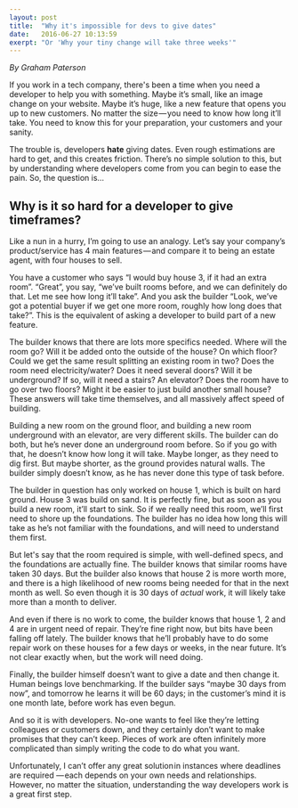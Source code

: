 ```yaml
---
layout: post
title:  "Why it's impossible for devs to give dates"
date:   2016-06-27 10:13:59
exerpt: "Or 'Why your tiny change will take three weeks'"
---
```


_By Graham Paterson_

If you work in a tech company, there's been a time when you need a developer to help you with something. Maybe it’s small, like an image change on your website. Maybe it’s huge, like a new feature that opens you up to new customers. No matter the size — you need to know how long it’ll take. You need to know this for your preparation, your customers and your sanity.

The trouble is, developers **hate** giving dates. Even rough estimations are hard to get, and this creates friction. There’s no simple solution to this, but by understanding where developers come from you can begin to ease the pain. So, the question is…

## Why is it so hard for a developer to give timeframes?

Like a nun in a hurry, I’m going to use an analogy. Let’s say your company’s product/service has 4 main features — and compare it to being an estate agent, with four houses to sell.

You have a customer who says “I would buy house 3, if it had an extra room”. “Great”, you say, “we’ve built rooms before, and we can definitely do that. Let me see how long it’ll take”. And you ask the builder “Look, we’ve got a potential buyer if we get one more room, roughly how long does that take?”. This is the equivalent of asking a developer to build part of a new feature.

The builder knows that there are lots more specifics needed. Where will the room go? Will it be added onto the outside of the house? On which floor? Could we get the same result splitting an existing room in two? Does the room need electricity/water? Does it need several doors? Will it be underground? If so, will it need a stairs? An elevator? Does the room have to go over two floors? Might it be easier to just build another small house? These answers will take time themselves, and all massively affect speed of building.

Building a new room on the ground floor, and building a new room underground with an elevator, are very different skills. The builder can do both, but he’s never done an underground room before. So if you go with that, he doesn’t know how long it will take. Maybe longer, as they need to dig first. But maybe shorter, as the ground provides natural walls. The builder simply doesn’t know, as he has never done this type of task before.

The builder in question has only worked on house 1, which is built on hard ground. House 3 was build on sand. It is perfectly fine, but as soon as you build a new room, it’ll start to sink. So if we really need this room, we’ll first need to shore up the foundations. The builder has no idea how long this will take as he’s not familiar with the foundations, and will need to understand them first.

But let's say that the room required is simple, with well-defined specs, and the foundations are actually fine. The builder knows that similar rooms have taken 30 days. But the builder also knows that house 2 is more worth more, and there is a high likelihood of new rooms being needed for that in the next month as well. So even though it is 30 days of _actual_ work, it will likely take more than a month to deliver.

And even if there is no work to come, the builder knows that house 1, 2 and 4 are in urgent need of repair. They’re fine right now, but bits have been falling off lately. The builder knows that he’ll probably have to do some repair work on these houses for a few days or weeks, in the near future. It’s not clear exactly when, but the work will need doing.

Finally, the builder himself doesn’t want to give a date and then change it. Human beings love benchmarking. If the builder says “maybe 30 days from now”, and tomorrow he learns it will be 60 days; in the customer’s mind it is one month late, before work has even begun.

And so it is with developers. No-one wants to feel like they’re letting colleagues or customers down, and they certainly don’t want to make promises that they can’t keep. Pieces of work are often infinitely more complicated than simply writing the code to do what you want.

Unfortunately, I can’t offer any great solution in instances where deadlines are required — each depends on your own needs and relationships. However, no matter the situation, understanding the way developers work is a great first step.



